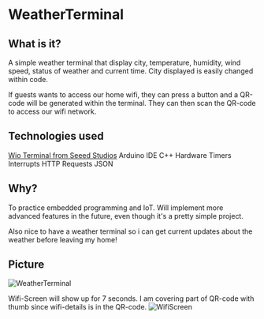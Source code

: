 # WeatherTerminal

## What is it?

A simple weather terminal that display city, temperature, humidity, wind speed, status of weather and current time. City displayed is easily changed within code.

If guests wants to access our home wifi, they can press a button and a QR-code will be generated within the terminal. They can then scan the QR-code to access our wifi network.


## Technologies used

[Wio Terminal from Seeed Studios](https://wiki.seeedstudio.com/Wio-Terminal-Getting-Started/)
Arduino IDE
C++ 
Hardware Timers Interrupts
HTTP Requests
JSON

## Why?

To practice embedded programming and IoT. Will implement more advanced features in the future, even though it's a pretty simple project.

Also nice to have a weather terminal so i can get current updates about the weather before leaving my home!

## Picture

![WeatherTerminal](https://i.imgur.com/B8ErCPm.jpg)


Wifi-Screen will show up for 7 seconds. I am covering part of QR-code with thumb since wifi-details is in the QR-code.
![WifiScreen](https://i.imgur.com/O4Mp1I0.jpeg)
